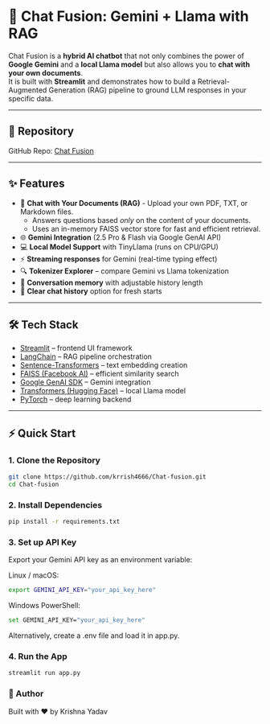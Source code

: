 # 🤖 Chat Fusion: Gemini + Llama with RAG

Chat Fusion is a **hybrid AI chatbot** that not only combines the power of **Google Gemini** and a **local Llama model** but also allows you to **chat with your own documents**.  
It is built with **Streamlit** and demonstrates how to build a Retrieval-Augmented Generation (RAG) pipeline to ground LLM responses in your specific data.

---

## 🔗 Repository
GitHub Repo: [Chat Fusion](https://github.com/krrish4666/Chat-fusion)

---

## ✨ Features
- 📄 **Chat with Your Documents (RAG)** - Upload your own PDF, TXT, or Markdown files.
  - Answers questions based *only* on the content of your documents.
  - Uses an in-memory FAISS vector store for fast and efficient retrieval.
- 🌐 **Gemini Integration** (2.5 Pro & Flash via Google GenAI API)  
- 💻 **Local Model Support** with TinyLlama (runs on CPU/GPU)  
- ⚡ **Streaming responses** for Gemini (real-time typing effect)  
- 🔍 **Tokenizer Explorer** – compare Gemini vs Llama tokenization  
- 🧠 **Conversation memory** with adjustable history length  
- 🧹 **Clear chat history** option for fresh starts  

---

## 🛠️ Tech Stack
- [Streamlit](https://streamlit.io/) – frontend UI framework  
- [LangChain](https://www.langchain.com/) – RAG pipeline orchestration  
- [Sentence-Transformers](https://www.sbert.net/) – text embedding creation  
- [FAISS (Facebook AI)](https://faiss.ai/) – efficient similarity search  
- [Google GenAI SDK](https://pypi.org/project/google-genai/) – Gemini integration  
- [Transformers (Hugging Face)](https://huggingface.co/docs/transformers) – local Llama model  
- [PyTorch](https://pytorch.org/) – deep learning backend  

---

## ⚡ Quick Start

### 1. Clone the Repository
```bash
git clone https://github.com/krrish4666/Chat-fusion.git
cd Chat-fusion
```
### 2. Install Dependencies
```bash
pip install -r requirements.txt
```
### 3. Set up API Key

Export your Gemini API key as an environment variable:

Linux / macOS:
```bash
export GEMINI_API_KEY="your_api_key_here"
```
Windows PowerShell:
```bash
set GEMINI_API_KEY="your_api_key_here"
```

Alternatively, create a .env file and load it in app.py.

### 4. Run the App
```bash
streamlit run app.py
```

### 👤 Author

Built with ❤️ by Krishna Yadav
